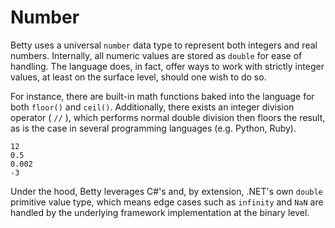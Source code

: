 # Number

Betty uses a universal `number` data type to represent both integers and real numbers. Internally, all numeric values are stored as `double` for ease of handling. The language does, in fact, offer ways to work with strictly integer values, at least on the surface level, should one wish to do so.

For instance, there are built-in math functions baked into the language for both `floor()` and `ceil()`. Additionally, there exists an integer division operator ( `//` ), which performs normal double division then floors the result, as is the case in several programming languages (e.g. Python, Ruby).

```
12
0.5
0.002
-3
```

Under the hood, Betty leverages C#'s and, by extension, .NET's own `double` primitive value type, which means edge cases such as `infinity` and `NaN` are handled by the underlying framework implementation at the binary level.